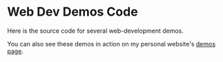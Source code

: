 # Web Dev Demos Code

Here is the source code for several web-development demos.

You can also see these demos in action on my personal website's
[demos page](https://www.andrew-forrester.com/demos.html).
